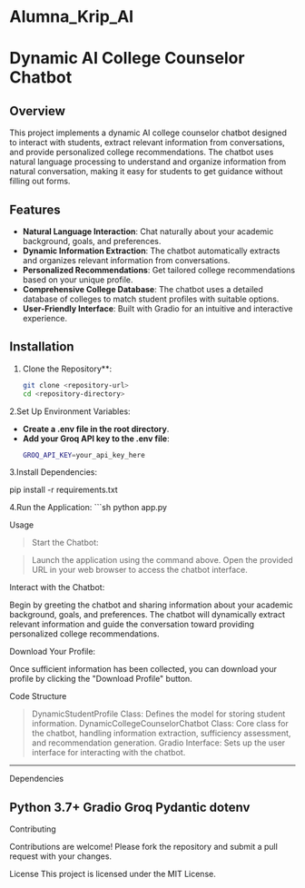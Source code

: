 # Alumna_Krip_AI

# Dynamic AI College Counselor Chatbot

## Overview

This project implements a dynamic AI college counselor chatbot designed to interact with students, extract relevant information from conversations, and provide personalized college recommendations. The chatbot uses natural language processing to understand and organize information from natural conversation, making it easy for students to get guidance without filling out forms.

## Features

- **Natural Language Interaction**: Chat naturally about your academic background, goals, and preferences.
- **Dynamic Information Extraction**: The chatbot automatically extracts and organizes relevant information from conversations.
- **Personalized Recommendations**: Get tailored college recommendations based on your unique profile.
- **Comprehensive College Database**: The chatbot uses a detailed database of colleges to match student profiles with suitable options.
- **User-Friendly Interface**: Built with Gradio for an intuitive and interactive experience.

## Installation

1. Clone the Repository**:
   ```sh
   git clone <repository-url>
   cd <repository-directory>
2.Set Up Environment Variables:

- **Create a .env file in the root directory**.
- **Add your Groq API key to the .env file**:
   ```sh
   GROQ_API_KEY=your_api_key_here
3.Install Dependencies:
   
   pip install -r requirements.txt
   
4.Run the Application:
      ```sh
         python app.py
         
Usage

> Start the Chatbot:

> Launch the application using the command above.
> Open the provided URL in your web browser to access the chatbot interface.

Interact with the Chatbot:

Begin by greeting the chatbot and sharing information about your academic background, goals, and preferences.
The chatbot will dynamically extract relevant information and guide the conversation toward providing personalized college recommendations.

Download Your Profile:

Once sufficient information has been collected, you can download your profile by clicking the "Download Profile" button.

Code Structure
> DynamicStudentProfile Class: Defines the model for storing student information.
> DynamicCollegeCounselorChatbot Class: Core class for the chatbot, handling information extraction, sufficiency assessment, and recommendation generation.
> Gradio Interface: Sets up the user interface for interacting with the chatbot.
---------------------------------------------------------------------------------------------------------------------------------------------------------------------------------------------------------------------
Dependencies

Python 3.7+
Gradio
Groq
Pydantic
dotenv
---------------------------------------------------------------------------------------------------------------------------------------------------------------------------------------------------------------------
Contributing

Contributions are welcome! Please fork the repository and submit a pull request with your changes.

License
This project is licensed under the MIT License.



